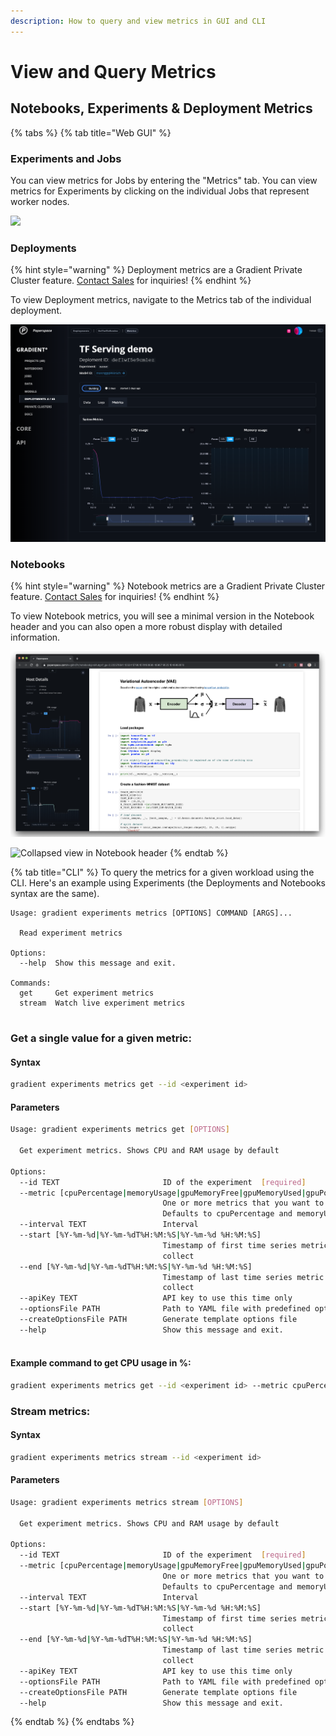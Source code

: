 ```yaml
---
description: How to query and view metrics in GUI and CLI
---
```


# View and Query Metrics

## Notebooks, Experiments & Deployment Metrics

{% tabs %}
{% tab title="Web GUI" %}
### Experiments and Jobs

You can view metrics for Jobs by entering the "Metrics" tab.  You can view metrics for Experiments by clicking on the individual Jobs that represent worker nodes.  

![](../.gitbook/assets/screenshot-metrics.jpg)

### Deployments

{% hint style="warning" %}
Deployment metrics are a Gradient Private Cluster feature. [Contact Sales](https://info.paperspace.com/contact-sales) for inquiries!
{% endhint %}

To view Deployment metrics, navigate to the Metrics tab of the individual deployment.

![](../.gitbook/assets/image%20%2899%29%20%283%29%20%281%29.png)

### Notebooks

{% hint style="warning" %}
Notebook metrics are a Gradient Private Cluster feature. [Contact Sales](https://info.paperspace.com/contact-sales) for inquiries!
{% endhint %}

To view Notebook metrics, you will see a minimal version in the Notebook header and you can also open a more robust display with detailed information.  

![Detailed view](../.gitbook/assets/image%20%28105%29%20%286%29%20%285%29.png)

![Collapsed view in Notebook header](../.gitbook/assets/81246457-8a067200-8fcc-11ea-81c9-94fb4dea1eee.jpg)
{% endtab %}

{% tab title="CLI" %}
To query the metrics for a given workload using the CLI.  Here's an example using Experiments \(the Deployments and Notebooks syntax are the same\).

```text
Usage: gradient experiments metrics [OPTIONS] COMMAND [ARGS]...

  Read experiment metrics

Options:
  --help  Show this message and exit.

Commands:
  get     Get experiment metrics
  stream  Watch live experiment metrics
  
```

### Get a single value for a given metric:

#### **Syntax**

```bash
gradient experiments metrics get --id <experiment id> 
```

#### **Parameters**

```bash
Usage: gradient experiments metrics get [OPTIONS]

  Get experiment metrics. Shows CPU and RAM usage by default

Options:
  --id TEXT                       ID of the experiment  [required]
  --metric [cpuPercentage|memoryUsage|gpuMemoryFree|gpuMemoryUsed|gpuPowerDraw|gpuTemp|gpuUtilization|gpuMemoryUtilization]
                                  One or more metrics that you want to read.
                                  Defaults to cpuPercentage and memoryUsage
  --interval TEXT                 Interval
  --start [%Y-%m-%d|%Y-%m-%dT%H:%M:%S|%Y-%m-%d %H:%M:%S]
                                  Timestamp of first time series metric to
                                  collect
  --end [%Y-%m-%d|%Y-%m-%dT%H:%M:%S|%Y-%m-%d %H:%M:%S]
                                  Timestamp of last time series metric to
                                  collect
  --apiKey TEXT                   API key to use this time only
  --optionsFile PATH              Path to YAML file with predefined options
  --createOptionsFile PATH        Generate template options file
  --help                          Show this message and exit.
  
```

#### **Example command to get CPU usage in %:**

```bash
gradient experiments metrics get --id <experiment id> --metric cpuPercentage 
```

### Stream metrics:

#### Syntax

```bash
gradient experiments metrics stream --id <experiment id>
```

#### **Parameters**

```bash
Usage: gradient experiments metrics stream [OPTIONS]

  Get experiment metrics. Shows CPU and RAM usage by default

Options:
  --id TEXT                       ID of the experiment  [required]
  --metric [cpuPercentage|memoryUsage|gpuMemoryFree|gpuMemoryUsed|gpuPowerDraw|gpuTemp|gpuUtilization|gpuMemoryUtilization]
                                  One or more metrics that you want to read.
                                  Defaults to cpuPercentage and memoryUsage
  --interval TEXT                 Interval
  --start [%Y-%m-%d|%Y-%m-%dT%H:%M:%S|%Y-%m-%d %H:%M:%S]
                                  Timestamp of first time series metric to
                                  collect
  --end [%Y-%m-%d|%Y-%m-%dT%H:%M:%S|%Y-%m-%d %H:%M:%S]
                                  Timestamp of last time series metric to
                                  collect
  --apiKey TEXT                   API key to use this time only
  --optionsFile PATH              Path to YAML file with predefined options
  --createOptionsFile PATH        Generate template options file
  --help                          Show this message and exit.
```
{% endtab %}
{% endtabs %}





